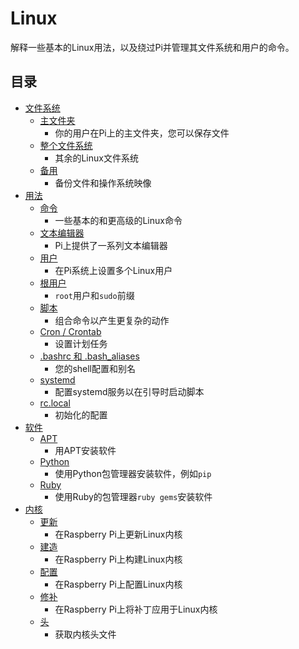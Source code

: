 # Linux

解释一些基本的Linux用法，以及绕过Pi并管理其文件系统和用户的命令。

## 目录

- [文件系统](filesystem/)
    - [主文件夹](filesystem/home.md)
        - 你的用户在Pi上的主文件夹，您可以保存文件
    - [整个文件系统](filesystem/whole-filesystem.md)
        - 其余的Linux文件系统
    - [备用](filesystem/backup.md)
        - 备份文件和操作系统映像
- [用法](usage/)
    - [命令](usage/commands.md)
        - 一些基本的和更高级的Linux命令
    - [文本编辑器](usage/text-editors.md)
        - Pi上提供了一系列文本编辑器
    - [用户](usage/users.md)
        - 在Pi系统上设置多个Linux用户
    - [根用户](usage/root.md)
        - `root`用户和`sudo`前缀
    - [脚本](usage/scripting.md)
        - 组合命令以产生更复杂的动作
    - [Cron / Crontab](usage/cron.md)
        - 设置计划任务
    - [.bashrc 和 .bash_aliases](usage/bashrc.md)
        - 您的shell配置和别名
    - [systemd](usage/systemd.md)
        - 配置systemd服务以在引导时启动脚本
    - [rc.local](usage/rc-local.md)
        - 初始化的配置
- [软件](software/)
    - [APT](software/apt.md)
        - 用APT安装软件
    - [Python](software/python.md)
        - 使用Python包管理器安装软件，例如`pip`
    - [Ruby](software/ruby.md)
        - 使用Ruby的包管理器`ruby gems`安装软件
- [内核](kernel/)
    - [更新](kernel/updating.md)
        - 在Raspberry Pi上更新Linux内核
    - [建造](kernel/building.md)
        - 在Raspberry Pi上构建Linux内核
    - [配置](kernel/configuring.md)
        - 在Raspberry Pi上配置Linux内核
    - [修补](kernel/patching.md)
        - 在Raspberry Pi上将补丁应用于Linux内核
    - [头](kernel/headers.md)
        - 获取内核头文件

